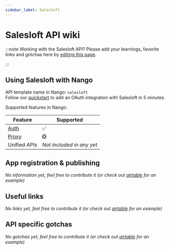 ```yaml
---
sidebar_label: Salesloft
---
```


# Salesloft API wiki

:::note Working with the Salesloft API?
Please add your learnings, favorite links and gotchas here by [editing this page](https://github.com/nangohq/nango/tree/master/docs/docs/providers/salesloft.md).

:::

## Using Salesloft with Nango

API template name in Nango: `salesloft`  
Follow our [quickstart](../quickstart.md) to add an OAuth integration with Salesloft in 5 minutes.

Supported features in Nango:

| Feature                            | Supported                 |
| ---------------------------------- | ------------------------- |
| [Auth](/nango-auth/core-concepts)  | ✅                        |
| [Proxy](/nango-unified-apis/proxy) | ❎                        |
| Unified APIs                       | _Not included in any yet_ |

## App registration & publishing

_No information yet, feel free to contribute it (or check out [airtable](airtable.md) for an example)_

## Useful links

_No links yet, feel free to contribute it (or check out [airtable](airtable.md) for an example)_

## API specific gotchas

_No gotchas yet, feel free to contribute it (or check out [airtable](airtable.md) for an example)_
